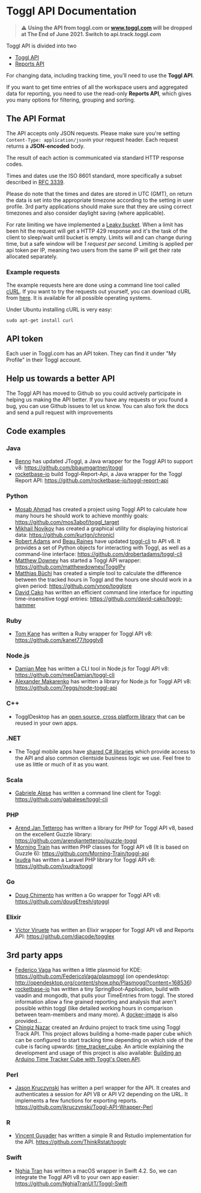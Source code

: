 Toggl API Documentation
====================

> :warning: **Using the API from toggl.com or www.toggl.com will be dropped at The End of June 2021. Switch to api.track.toggl.com**

Toggl API is divided into two

* [Toggl API](toggl_api.md)
* [Reports API](reports.md)

For changing data, including tracking time, you'll need to use the **Toggl API**.

If you want to get time entries of all the workspace users and aggregated data for reporting, you need to use the read-only **Reports API**, which gives you many options for filtering, grouping and sorting.

## The API Format

The API accepts only JSON requests. Please make sure you're setting `Content-Type: application/json`in your request header. Each request returns a **JSON-encoded** body.

The result of each action is communicated via standard HTTP response codes.

Times and dates use the ISO 8601 standard, more specifically a subset described in [RFC 3339](http://www.ietf.org/rfc/rfc3339.txt).

Please do note that the times and dates are stored in UTC (GMT), on return the data is set into the appropriate timezone according to the setting in user profile.
3rd party applications should make sure that they are using correct timezones and also consider daylight saving (where applicable).

For rate limiting we have implemented a [Leaky bucket](http://en.wikipedia.org/wiki/Leaky_bucket). When a limit has been hit the request will get a HTTP 429 response and it's the task of the client to sleep/wait until bucket is empty. Limits will and can change during time, but a safe window will be *1 request per second*.
Limiting is applied per api token per IP, meaning two users from the same IP will get their rate allocated separately.

### Example requests

The example requests here are done using a command line tool called [cURL](http://en.wikipedia.org/wiki/CURL). If you want to try the requests out yourself, you can download cURL from [here](http://curl.haxx.se/download.html). It is available for all possible operating systems.

Under Ubuntu installing cURL is very easy:

```shell
sudo apt-get install curl
```

## API token

Each user in Toggl.com has an API token. They can find it under "My Profile" in their Toggl account.


## Help us towards a better API

The Toggl API has moved to Github so you could actively participate in helping us making the API better. If you have any requests or you found a bug, you can use Github issues to let us know. You can also fork the docs and send a pull request with improvements

## Code examples

### Java
* [Benno](https://github.com/bennob) has updated JToggl, a Java wrapper for the Toggl API to support v8: https://github.com/bbaumgartner/jtoggl
* [rocketbase-io](https://github.com/rocketbase-io) build Toggl-Report-Api, a Java wrapper for the Toggl Report API: https://github.com/rocketbase-io/toggl-report-api

### Python
* [Mosab Ahmad](https://github.com/mos3abof) has created a project using Toggl API to calculate how many hours he should work to achieve monthly goals: https://github.com/mos3abof/toggl_target
* [Mikhail Novikov](https://github.com/kurtgn) has created a graphical utility for displaying historical data: https://github.com/kurtgn/chronicl
* [Robert Adams](https://github.com/drobertadams) and [Beau Raines](https://github.com/beauraines) have updated [toggl-cli](https://github.com/drobertadams/toggl-cli) to API v8. It provides a set of Python objects for interacting with Toggl, as well as a command-line interface: https://github.com/drobertadams/toggl-cli
* [Matthew Downey](https://github.com/matthewdowney) has started a Toggl API wrapper: https://github.com/matthewdowney/TogglPy
* [Matthias Büchi](https://github.com/ynop) has created a simple tool to calculate the difference between the tracked hours in Toggl and the hours one should work in a given period: https://github.com/ynop/togglore
* [David Cako](https://github.com/david-cako) has written an efficient command line interface for inputting time-insensitive toggl entries: https://github.com/david-cako/toggl-hammer

### Ruby
* [Tom Kane](https://github.com/kanet77) has written a Ruby wrapper for Toggl API v8: https://github.com/kanet77/togglv8

### Node.js
* [Damian Mee](https://github.com/meeDamian) has written a CLI tool in Node.js for Toggl API v8: https://github.com/meeDamian/toggl-cli
* [Alexander Makarenko](https://github.com/estliberitas) has written a library for Node.js for Toggl API v8: https://github.com/7eggs/node-toggl-api

### C++

* TogglDesktop has an [open source, cross platform library](https://github.com/toggl-open-source/toggldesktop/tree/master/src/lib) that can be reused in your own apps.

### .NET

* The Toggl mobile apps have [shared C# libraries](https://github.com/toggl/mobileapp) which provide access to the API and also common clientside business logic we use. Feel free to use as little or much of it as you want.

### Scala
* [Gabriele Alese](https://github.com/gabalese) has written a command line client for Toggl: https://github.com/gabalese/toggl-cli

### PHP
* [Arend Jan Tetteroo](https://github.com/arendjantetteroo) has written a library for PHP for Toggl API v8, based on the excellent Guzzle library: https://github.com/arendjantetteroo/guzzle-toggl
* [Morning Train](https://morningtrain.dk) has written PHP classes for Toggl API v8 (It is based on Guzzle 6): https://github.com/Morning-Train/toggl-api
* [Ixudra](https://ixudra.be) has written a Laravel PHP library for Toggl API v8: https://github.com/ixudra/toggl

### Go
* [Doug Chimento](https://github.com/dougEfresh) has written a Go wrapper for Toggl API v8: https://github.com/dougEfresh/gtoggl 

### Elixir
* [Víctor Viruete](https://github.com/hopsor) has written an Elixir wrapper for Toggl API v8 and Reports API: https://github.com/diacode/togglex

## 3rd party apps
* [Federico Vaga](https://github.com/FedericoVaga) has written a little plasmoid for KDE: https://github.com/FedericoVaga/plasmoggl (on opendesktop: http://opendesktop.org/content/show.php/Plasmoggl?content=168536)
* [rocketbase-io](https://github.com/rocketbase-io/toggl-reporter) has written a tiny SpringBoot-Application, build with vaadin and mongodb, that pulls your TimeEntries from toggl. The stored information allow a fine grained reporting and analysis that aren't possible within toggl (like detailed working hours in comparison between team-members and many more). A [docker-image](https://hub.docker.com/r/rocketbaseio/toggl-reporter/) is also provided...
 * [Chingiz Nazar](https://github.com/sultanbekuly) created an Arduino project to track time using Toggl Track API. This project allows building a home-made paper cube which can be configured to start tracking time depending on which side of the cube is facing upwards: [time_tracker_cube](https://github.com/sultanbekuly/time_tracker_cube). An article explaining the development and usage of this project is also available: [Building an Arduino Time Tracker Cube with Toggl's Open API](https://hackernoon.com/building-an-arduino-time-tracker-cube-with-toggls-open-api).

### Perl
* [Jason Kruczynski](https://github.com/jkruczynski) has written a perl wrapper for the API. It creates and authenticates a session for API V8 or API V2 depending on the URL. It implements a few functions for exporting reports. https://github.com/jkruczynski/Toggl-API-Wrapper-Perl

### R
* [Vincent Guyader](http://thinkr.fr) has written a simple R and Rstudio implementation for the API. https://github.com/ThinkRstat/togglr

### Swift
* [Nghia Tran](https://github.com/NghiaTranUIT) has written a macOS wrapper in Swift 4.2. So, we can integrate the Toggl API v8 to your own app easier: https://github.com/NghiaTranUIT/Toggl-Swift

